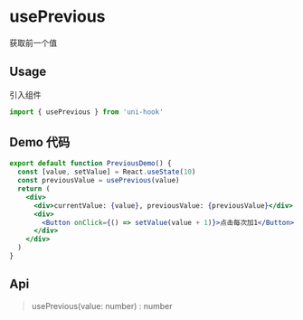 # usePrevious

获取前一个值

## Usage

引入组件

```jsx
import { usePrevious } from 'uni-hook'
```

## Demo 代码

```jsx
export default function PreviousDemo() {
  const [value, setValue] = React.useState(10)
  const previousValue = usePrevious(value)
  return (
    <div>
      <div>currentValue: {value}, previousValue: {previousValue}</div>
      <div>
        <Button onClick={() => setValue(value + 1)}>点击每次加1</Button>
      </div>
    </div>
  )
}
```

## Api

> usePrevious(value: number) : number
